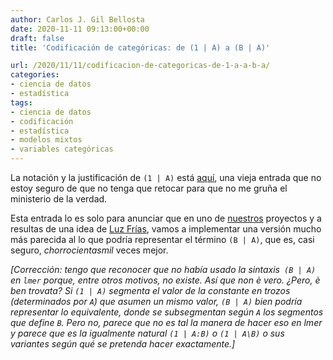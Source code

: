 ```yaml
---
author: Carlos J. Gil Bellosta
date: 2020-11-11 09:13:00+00:00
draft: false
title: 'Codificación de categóricas: de (1 | A) a (B | A)'

url: /2020/11/11/codificacion-de-categoricas-de-1-a-a-b-a/
categories:
- ciencia de datos
- estadística
tags:
- ciencia de datos
- codificación
- estadística
- modelos mixtos
- variables categóricas
---
```





La notación y la justificación de `(1 | A)` está [aquí](https://www.datanalytics.com/2014/12/29/modelos-mixtos-por-doquier/), una vieja entrada que no estoy seguro de que no tenga que retocar para que no me gruña el ministerio de la verdad.







Esta entrada lo es solo para anunciar que en uno de [nuestros](https://www.datanalytics.com/2014/12/29/modelos-mixtos-por-doquier/) proyectos y a resultas de una idea de [Luz Frías](https://twitter.com/koldLight), vamos a implementar una versión mucho más parecida al lo que podría representar el término `(B | A)`, que es, casi seguro, _chorrocientasmil_ veces mejor.







_[Corrección: tengo que reconocer que no había usado la sintaxis` (B | A)` en `lmer` porque, entre otros motivos, no existe. Así que non è vero. ¿Pero, è ben trovata? Si `(1 | A)` segmenta el valor de la constante en trozos (determinados por `A`) que asumen un mismo valor, `(B | A)` bien podría representar lo equivalente, donde se subsegmentan según `A` los segmentos que define `B`. Pero no, parece que no es tal la manera de hacer eso en lmer y parece que es la igualmente natural `(1 | A:B)` o `(1 | A\B)` o sus variantes según qué se pretenda hacer exactamente.]_



